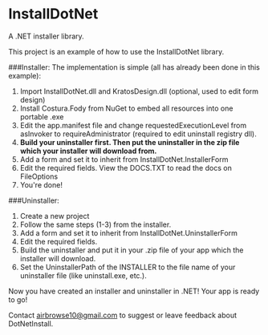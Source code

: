 # InstallDotNet
A .NET installer library. 

This project is an example of how to use the InstallDotNet library.

###Installer:
The implementation is simple (all has already been done in this example):

1. Import InstallDotNet.dll and KratosDesign.dll (optional, used to edit form design)
2. Install Costura.Fody from NuGet to embed all resources into one portable .exe
3. Edit the app.manifest file and change requestedExecutionLevel from asInvoker to requireAdministrator (required to edit uninstall registry dll).
4. **Build your uninstaller first. Then put the uninstaller in the zip file which your installer will download from.**
5. Add a form and set it to inherit from InstallDotNet.InstallerForm
6. Edit the required fields. View the DOCS.TXT to read the docs on FileOptions
7. You're done!

###Uninstaller:

1. Create a new project
2. Follow the same steps (1-3) from the installer.
3. Add a form and set it to inherit from InstallDotNet.UninstallerForm
4. Edit the required fields.
5. Build the uninstaller and put it in your .zip file of your app which the installer will download.
6. Set the UninstallerPath of the INSTALLER to the file name of your uninstaller file (like uninstall.exe, etc.). 

Now you have created an installer and uninstaller in .NET!
Your app is ready to go!

Contact airbrowse10@gmail.com to suggest or leave feedback about DotNetInstall.
